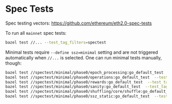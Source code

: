 # Spec Tests

Spec testing vectors: https://github.com/ethereum/eth2.0-spec-tests

To run all `mainnet` spec tests:

```bash
bazel test //... --test_tag_filters=spectest
```

Minimal tests require `--define ssz=minimal` setting and are not triggered
automatically when `//...` is selected. One can run minimal tests manually, though:

```bash
bazel test //spectest/minimal/phase0/epoch_processing:go_default_test  --test_tag_filters=spectest --define ssz=minimal
bazel test //spectest/minimal/phase0/operations:go_default_test  --test_tag_filters=spectest --define ssz=minimal
bazel test //spectest/minimal/phase0/rewards:go_default_test  --test_tag_filters=spectest --define ssz=minimal
bazel test //spectest/minimal/phase0/sanity:go_default_test  --test_tag_filters=spectest --define ssz=minimal
bazel test //spectest/minimal/phase0/shuffling/core/shuffle:go_default_test  --test_tag_filters=spectest --define ssz=minimal
bazel test //spectest/minimal/phase0/ssz_static:go_default_test  --test_tag_filters=spectest --define ssz=minimal
```
